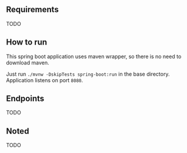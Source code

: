 ## Requirements
TODO

## How to run

This spring boot application uses maven wrapper, so there is no need to download maven.

Just run `./mvnw -DskipTests spring-boot:run` in the base directory.
Application listens on port `8080`.


## Endpoints 
TODO

## Noted
TODO